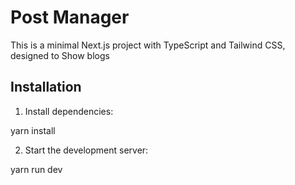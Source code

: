 # Post Manager

This is a minimal Next.js project with TypeScript and Tailwind CSS, designed to Show blogs

## Installation

1. Install dependencies:

yarn install

2. Start the development server:

yarn run dev

